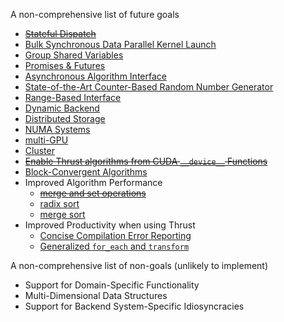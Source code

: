 A non-comprehensive list of future goals

  * <del>[Stateful Dispatch](https://github.com/thrust/thrust/issues/3)</del>
  * [Bulk Synchronous Data Parallel Kernel Launch](https://github.com/thrust/thrust/issues/124)
  * [Group Shared Variables](https://github.com/thrust/thrust/issues/125)
  * [Promises & Futures](https://github.com/thrust/thrust/issues/126)
  * [Asynchronous Algorithm Interface](https://github.com/thrust/thrust/issues/500)
  * [State-of-the-Art Counter-Based Random Number Generator](https://github.com/thrust/thrust/issues/38)
  * [Range-Based Interface](https://github.com/thrust/thrust/issues/127)
  * [Dynamic Backend](https://github.com/thrust/thrust/issues/130)
  * [Distributed Storage](https://github.com/thrust/thrust/issues/131)
  * [NUMA Systems](https://github.com/thrust/thrust/issues/132)
  * [multi-GPU](https://github.com/thrust/thrust/issues/133)
  * [Cluster](https://github.com/thrust/thrust/issues/134)
  * <del>[Enable Thrust algorithms from CUDA `__device__` Functions](https://github.com/thrust/thrust/issues/140)</del>
  * [Block-Convergent Algorithms](https://github.com/thrust/thrust/issues/141)
  * Improved Algorithm Performance
    * <del>[merge and set operations](https://github.com/thrust/thrust/issues/135)</del>
    * [radix sort](https://github.com/thrust/thrust/issues/136)
    * [merge sort](https://github.com/thrust/thrust/issues/137)
  * Improved Productivity when using Thrust
    * [Concise Compilation Error Reporting](https://github.com/thrust/thrust/issues/139)
    * [Generalized `for_each` and `transform`](https://github.com/thrust/thrust/issues/107)

A non-comprehensive list of non-goals (unlikely to implement)

  * Support for Domain-Specific Functionality
  * Multi-Dimensional Data Structures
  * Support for Backend System-Specific Idiosyncracies